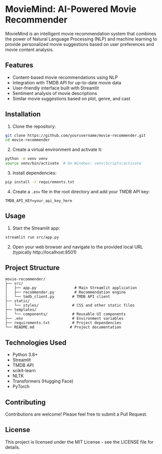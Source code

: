 # MovieMind: AI-Powered Movie Recommender

MovieMind is an intelligent movie recommendation system that combines the power of Natural Language Processing (NLP) and machine learning to provide personalized movie suggestions based on user preferences and movie content analysis.

## Features

- Content-based movie recommendations using NLP
- Integration with TMDB API for up-to-date movie data
- User-friendly interface built with Streamlit
- Sentiment analysis of movie descriptions
- Similar movie suggestions based on plot, genre, and cast

## Installation

1. Clone the repository:
```bash
git clone https://github.com/yourusername/movie-recommender.git
cd movie-recommender
```

2. Create a virtual environment and activate it:
```bash
python -m venv venv
source venv/bin/activate  # On Windows: venv\Scripts\activate
```

3. Install dependencies:
```bash
pip install -r requirements.txt
```

4. Create a `.env` file in the root directory and add your TMDB API key:
```
TMDB_API_KEY=your_api_key_here
```

## Usage

1. Start the Streamlit app:
```bash
streamlit run src/app.py
```

2. Open your web browser and navigate to the provided local URL (typically http://localhost:8501)

## Project Structure

```
movie-recommender/
├── src/
│   ├── app.py                 # Main Streamlit application
│   ├── recommender.py         # Recommendation engine
│   └── tmdb_client.py        # TMDB API client
├── static/
│   └── styles/               # CSS and other static files
├── templates/
│   └── components/           # Reusable UI components
├── .env                      # Environment variables
├── requirements.txt          # Project dependencies
└── README.md                # Project documentation
```

## Technologies Used

- Python 3.8+
- Streamlit
- TMDB API
- scikit-learn
- NLTK
- Transformers (Hugging Face)
- PyTorch

## Contributing

Contributions are welcome! Please feel free to submit a Pull Request.

## License

This project is licensed under the MIT License - see the LICENSE file for details. 